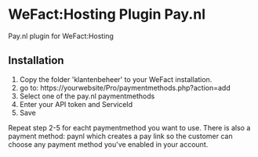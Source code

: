# WeFact:Hosting Plugin Pay.nl
Pay.nl plugin for WeFact:Hosting

## Installation
1. Copy the folder 'klantenbeheer' to your WeFact installation.
2. go to: https://yourwebsite/Pro/paymentmethods.php?action=add
3. Select one of the pay.nl paymentmethods
4. Enter your API token and ServiceId
5. Save

Repeat step 2-5 for eacht paymentmethod you want to use.
There is also a payment method: paynl which creates a pay link so the customer can choose any payment method you've enabled in your account.
